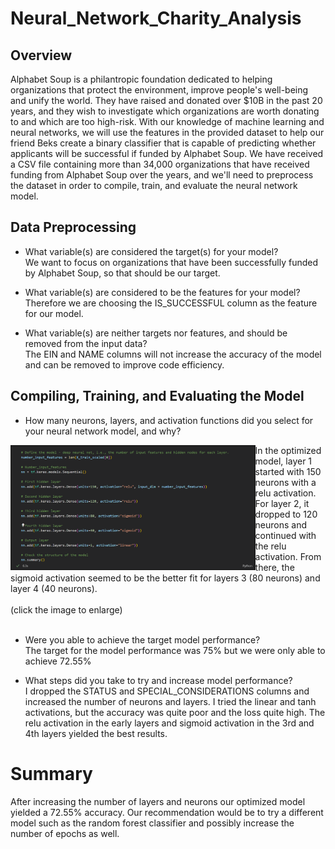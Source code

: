# Neural_Network_Charity_Analysis

## Overview

Alphabet Soup is a philantropic foundation dedicated to helping organizations that protect the environment, improve people's well-being and unify the world. They have raised and donated over $10B in the past 20 years, and they wish to investigate which organizations are worth donating to and which are too high-risk. With our knowledge of machine learning and neural networks, we will use the features in the provided dataset to help our friend Beks create a binary classifier that is capable of predicting whether applicants will be successful if funded by Alphabet Soup. We have received a CSV file containing more than 34,000 organizations that have received funding from Alphabet Soup over the years, and we'll need to preprocess the dataset in order to compile, train, and evaluate the neural network model.

## Data Preprocessing

- What variable(s) are considered the target(s) for your model?<br>
We want to focus on organizations that have been successfully funded by Alphabet Soup, so that should be our target.

- What variable(s) are considered to be the features for your model?<br>
Therefore we are choosing the IS_SUCCESSFUL column as the feature for our model.

- What variable(s) are neither targets nor features, and should be removed from the input data?<br>
The EIN and NAME columns will not increase the accuracy of the model and can be removed to improve code efficiency.

## Compiling, Training, and Evaluating the Model

- How many neurons, layers, and activation functions did you select for your neural network model, and why?

<img align='left' src='Resources/Optimized_Model.png' height='200'>
In the optimized model, layer 1 started with 150 neurons with a relu activation. For layer 2, it dropped to 120 neurons and continued with the relu activation. From there, the sigmoid activation seemed to be the better fit for layers 3 (80 neurons) and layer 4 (40 neurons).
<br><br>
(click the image to enlarge)
<br clear="left"/>
<br>

- Were you able to achieve the target model performance?<br>
The target for the model performance was 75% but we were only able to achieve 72.55%

- What steps did you take to try and increase model performance?<br>
I dropped the STATUS and SPECIAL_CONSIDERATIONS columns and increased the number of neurons and layers. I tried the linear and tanh activations, but the accuracy was quite poor and the loss quite high. The relu activation in the early layers and sigmoid activation in the 3rd and 4th layers yielded the best results.

# Summary

After increasing the number of layers and neurons our optimized model yielded a 72.55% accuracy. Our recommendation would be to try a different model such as the random forest classifier and possibly increase the number of epochs as well.
